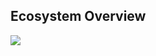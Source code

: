 ## Ecosystem Overview

![](https://imagedelivery.net/c_9Lp3wgLGhPbm6b8dRGgg/292c7965-19d7-4b16-0a02-ce3c6f7cda00/fullecosystemdiagram)
